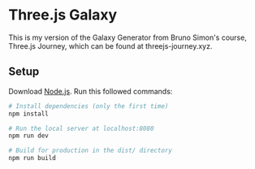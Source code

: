 # Three.js Galaxy

This is my version of the Galaxy Generator from Bruno Simon's course, Three.js Journey, which can be found at threejs-journey.xyz.

## Setup

Download [Node.js](https://nodejs.org/en/download/).
Run this followed commands:

```bash
# Install dependencies (only the first time)
npm install

# Run the local server at localhost:8080
npm run dev

# Build for production in the dist/ directory
npm run build
```
